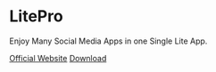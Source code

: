# LitePro

Enjoy Many Social Media Apps in one Single Lite App.

[Official Website](http://liteinx.github.io/LitePro/)
[Download](http://liteinx.github.io/LitePro/LitePro.apk)

